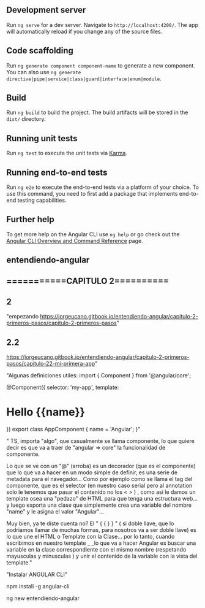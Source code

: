 
## Development server

Run `ng serve` for a dev server. Navigate to `http://localhost:4200/`. The app will automatically reload if you change any of the source files.

## Code scaffolding

Run `ng generate component component-name` to generate a new component. You can also use `ng generate directive|pipe|service|class|guard|interface|enum|module`.

## Build

Run `ng build` to build the project. The build artifacts will be stored in the `dist/` directory.

## Running unit tests

Run `ng test` to execute the unit tests via [Karma](https://karma-runner.github.io).

## Running end-to-end tests

Run `ng e2e` to execute the end-to-end tests via a platform of your choice. To use this command, you need to first add a package that implements end-to-end testing capabilities.

## Further help

To get more help on the Angular CLI use `ng help` or go check out the [Angular CLI Overview and Command Reference](https://angular.io/cli) page.

## entendiendo-angular

## ===========CAPITULO 2==========

## 2

 "empezando https://jorgeucano.gitbook.io/entendiendo-angular/capitulo-2-primeros-pasos/capitulo-2-primeros-pasos"

## 2.2 

https://jorgeucano.gitbook.io/entendiendo-angular/capitulo-2-primeros-pasos/capitulo-22-mi-primera-app"

"Algunas definiciones utiles: import { Component } from '@angular/core';

@Component({ selector: 'my-app', template: <h1>Hello {{name}}</h1> }) export class AppComponent { name = 'Angular'; }"

" TS, importa "algo", que casualmente se llama componente, lo que quiere decir es que va a traer de "angular => core" la funcionalidad de componente.

Lo que se ve con un "@" (arroba) es un decorador (que es el componente) que lo que va a hacer en un modo simple de definir, es una serie de metadata para el navegador... Como por ejemplo como se llama el tag del componente, que es el selector (en nuestro caso serial pero al annotation solo le tenemos que pasar el contenido no los < > ) , como asi le damos un template osea una "pedazo" de HTML para que tenga una estructura web... y luego exporta una clase que simplemente crea una variable del nombre "name" y le asigna el valor "Angular"...

Muy bien, ya te diste cuenta no? El " { { } } " ( si doble llave, que lo podriamos llamar de muchas formas, para nosotros va a ser doble llave) es lo que une el HTML o Template con la Clase... por lo tanto, cuando escribimos en nuestro template _ _lo que va a hacer Angular es buscar una variable en la clase correspondiente con el mismo nombre (respetando mayusculas y minusculas ) y unir el contenido de la variable con la vista del template."

"Instalar ANGULAR CLI"

npm install -g angular-cli

ng new entendiendo-angular